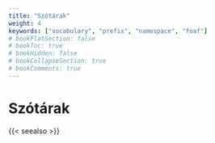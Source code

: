 ```yaml
---
title: "Szótárak"
weight: 4
keywords: ["vocabulary", "prefix", "namespace", "foaf"]
# bookFlatSection: false
# bookToc: true
# bookHidden: false
# bookCollapseSection: true
# bookComments: true
---
```


# Szótárak

{{< seealso >}}


